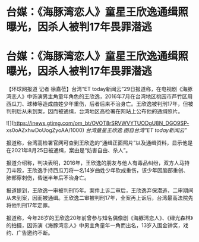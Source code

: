 # 台媒：《海豚湾恋人》童星王欣逸通缉照曝光，因杀人被判17年畏罪潜逃

# 台媒：《海豚湾恋人》童星王欣逸通缉照曝光，因杀人被判17年畏罪潜逃

【环球网报道 记者 徐嘉莅】台湾“ET
today新闻云”29日报道称，在电视剧《海豚湾恋人》中饰演男主角童年角色的王欣逸，2016年7月在台湾地区桃园市芦竹区用西瓜刀、球棒等造成曲姓少年重伤，后者后来不治身亡。王欣逸被判刑17年，但被判刑后从未到案，因而被通缉，台湾地区高检署在网站上公布他的通缉照片。

![](https://inews.gtimg.com/om_bt/OVOT8rSRVWVYTUODgU8N_DGO9SP-
xs0oAZxhwDoUogZyoAA/1000) _台湾童星王欣逸 图自台湾“ET today新闻云”_

报道称，台湾高检署官网可查到王欣逸的“通缉正面照片”以及通缉资料，显示他是在2021年8月25日被通缉，案由是“妨害自由、杀人”。

报道介绍称，判决表明，2016年，王欣逸的朋友与他人有毒品纠纷，双方人马持刀斗殴，王欣逸手持西瓜刀将一名14岁曲姓少年砍成重伤，该少年因脑部重创、肺部穿刺伤，昏迷半年后不治身亡。

报道提到，王欣逸一审被判刑15年。案件上诉二审后，王欣逸弃保潜逃，二审期间从未到案，因而被通缉。王欣逸二审被判刑17年，全案再上诉后，台湾最高法院先将他判刑17年定罪。

报道称，今年28岁的王欣逸20年前曾参与知名偶像剧《海豚湾恋人》、《绿光森林》的拍摄，因饰演《海豚湾恋人》中男主角童年一角而出名，13岁入围金钟奖，戏约、广告邀约不断。

